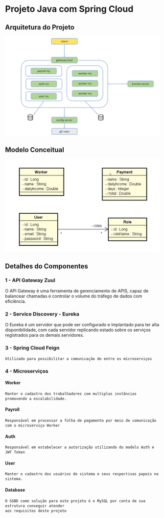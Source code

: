 # Projeto Java com Spring Cloud

## Arquitetura do Projeto

![Roadmap](https://raw.githubusercontent.com/wmartinsdeveloper/springcloud_workpayroll/main/roadmap_project.jpg)

## Modelo Conceitual

![Modelo](https://raw.githubusercontent.com/wmartinsdeveloper/springcloud_workpayroll/main/model.jpg)


## Detalhes do Componentes

### 1 - API Gateway Zuul
   O API Gateway é uma ferramenta de gerenciamento de APIS, capaz de balancear 
   chamadas e controlar o volume do tráfego de dados com eficiência.

### 2 - Service Discovery - Eureka
   O Eureka é um servidor que pode ser configurado e implantado para ter alta disponibilidade,
   com cada servidor replicando estado sobre os serviços registrados para os demais servidores.

### 3 - Spring Cloud Feign
	Utilizado para possibilitar a comunicação do entre os microserviços 
   
### 4 - Microserviços

#### Worker
	Manter o cadastro dos trabalhadores com multiplas instâncias promovendo a escalabilidade.
	
#### Payroll
	Responsável em processar a folha de pagamento por meio de comunicação com o microserviço Worker
	
#### Auth 
	Responsável em estabelecer a autorização utilizando do modelo Auth e JWT Token
	
#### User
	Manter o cadastro dos usuários do sistema e seus respectivas papeis no sistema.

#### Database
	O SGBD como solução para este projeto é o MySQL por conta de sua estrutura conseguir atender
	aos requisitos deste projeto